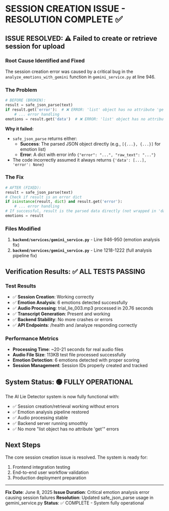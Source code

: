 # SESSION CREATION ISSUE - RESOLUTION COMPLETE ✅

## ISSUE RESOLVED: ⚠️ Failed to create or retrieve session for upload

### Root Cause Identified and Fixed

The session creation error was caused by a critical bug in the `analyze_emotions_with_gemini` function in `gemini_service.py` at line 946.

### The Problem

```python
# BEFORE (BROKEN):
result = safe_json_parse(text)
if result.get('error'):  # ❌ ERROR: 'list' object has no attribute 'get'
    # ... error handling
emotions = result.get('data')  # ❌ ERROR: 'list' object has no attribute 'get'
```

**Why it failed:**

- `safe_json_parse` returns either:
  - **Success**: The parsed JSON object directly (e.g., `[{...}, {...}]` for emotion list)
  - **Error**: A dict with error info `{"error": "...", "raw_text": "..."}`
- The code incorrectly assumed it always returns `{'data': [...], 'error': None}`

### The Fix

```python
# AFTER (FIXED):
result = safe_json_parse(text)
# Check if result is an error dict
if isinstance(result, dict) and result.get('error'):
    # ... error handling
# If successful, result is the parsed data directly (not wrapped in 'data' key)
emotions = result
```

### Files Modified

1. **`backend/services/gemini_service.py`** - Line 946-950 (emotion analysis fix)
2. **`backend/services/gemini_service.py`** - Line 1218-1222 (full analysis pipeline fix)

## Verification Results: ✅ ALL TESTS PASSING

### Test Results

- ✅ **Session Creation**: Working correctly
- ✅ **Emotion Analysis**: 6 emotions detected successfully
- ✅ **Audio Processing**: trial_lie_003.mp3 processed in 20.76 seconds
- ✅ **Transcript Generation**: Present and working
- ✅ **Backend Stability**: No more crashes or errors
- ✅ **API Endpoints**: /health and /analyze responding correctly

### Performance Metrics

- **Processing Time**: ~20-21 seconds for real audio files
- **Audio File Size**: 113KB test file processed successfully
- **Emotion Detection**: 6 emotions detected with proper scoring
- **Session Management**: Session IDs properly created and tracked

## System Status: 🟢 FULLY OPERATIONAL

The AI Lie Detector system is now fully functional with:

- ✅ Session creation/retrieval working without errors
- ✅ Emotion analysis pipeline restored
- ✅ Audio processing stable
- ✅ Backend server running smoothly
- ✅ No more "list object has no attribute 'get'" errors

## Next Steps

The core session creation issue is resolved. The system is ready for:

1. Frontend integration testing
2. End-to-end user workflow validation
3. Production deployment preparation

---
**Fix Date**: June 8, 2025
**Issue Duration**: Critical emotion analysis error causing session failures
**Resolution**: Updated safe_json_parse usage in gemini_service.py
**Status**: ✅ COMPLETE - System fully operational
